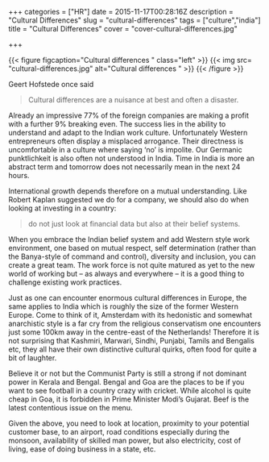 +++
categories = ["HR"]
date = 2015-11-17T00:28:16Z
description = "Cultural Differences"
slug = "cultural-differences"
tags = ["culture","india"]
title = "Cultural Differences"
cover = "cover-cultural-differences.jpg"

+++

{{< figure figcaption="Cultural differences " class="left" >}}
	{{< img src= "cultural-differences.jpg"  alt="Cultural differences " >}}
{{< /figure >}}


Geert Hofstede once said 
> Cultural differences are a nuisance at best and often a disaster.

Already an impressive 77% of the foreign companies are making a profit with a further 9% breaking even. The success lies in the ability to understand and adapt to the Indian work culture. Unfortunately Western entrepreneurs often display a misplaced arrogance. Their directness is uncomfortable in a culture where saying ‘no’ is impolite. Our Germanic punktlichkeit is also often not understood in India. Time in India is more an abstract term and tomorrow does not necessarily mean in the next 24 hours.

International growth depends therefore on a mutual understanding. Like Robert Kaplan suggested we do for a company, we should also do when looking at investing in a country:

> do not just look at financial data but also at their belief systems.

When you embrace the Indian belief system and add Western style work environment, one based on mutual respect, self determination (rather than the Banya-style of command and control), diversity and inclusion, you can create a great team. The work force is not quite matured as yet to the new world of working but – as always and everywhere – it is a good thing to challenge existing work practices.

Just as one can encounter enormous cultural differences in Europe, the same applies to India which is roughly the size of the former Western Europe. Come to think of it, Amsterdam with its hedonistic and somewhat anarchistic style is a far cry from the religious conservatism one encounters just some 100km away in the centre-east of the Netherlands! Therefore it is not surprising that Kashmiri, Marwari, Sindhi, Punjabi, Tamils and Bengalis etc, they all have their own distinctive cultural quirks, often food for quite a bit of laughter.

Believe it or not but the Communist Party is still a strong if not dominant power in Kerala and Bengal. Bengal and Goa are the places to be if you want to see football in a country crazy with cricket. While alcohol is quite cheap in Goa, it is forbidden in Prime Minister Modi’s Gujarat. Beef is the latest contentious issue on the menu.

Given the above, you need to look at location, proximity to your potential customer base, to an airport, road conditions especially during the monsoon, availability of skilled man power, but also electricity, cost of living, ease of doing business in a state, etc.